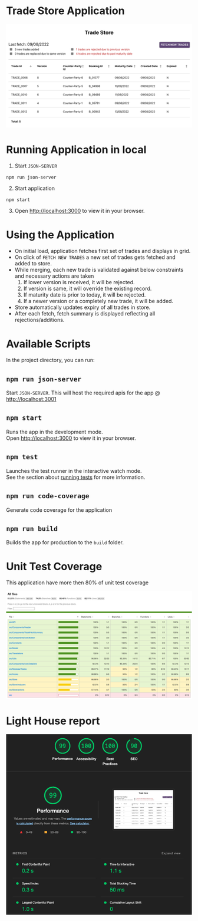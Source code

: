 # Trade Store Application

![Trade Store](./Screenshots/Screenshot_1.png)

# Running Application in local

1. Start `JSON-SERVER`
```
npm run json-server
```
2. Start application
```
npm start
```
3. Open [http://localhost:3000](http://localhost:3000) to view it in your browser.

# Using the Application

- On initial load, application fetches first set of trades and displays in grid.
- On click of `FETCH NEW TRADES` a new set of trades gets fetched and added to store.
- While merging, each new trade is validated against below constraints and necessary actions are taken
    1. If lower version is received, it will be rejected.
    2. If version is same, it will override the existing record.
    3. If maturity date is prior to today, it will be rejected.
    4. If a newer version or a completely new trade, it will be added.
- Store automatically updates expiry of all trades in store.
- After each fetch, fetch summary is displayed reflecting all rejections/additions.

# Available Scripts

In the project directory, you can run:

## `npm run json-server`

Start `JSON-SERVER`. This will host the required apis for the app @ [http://localhost:3001](http://localhost:3001)
## `npm start`

Runs the app in the development mode.\
Open [http://localhost:3000](http://localhost:3000) to view it in your browser.

## `npm test`

Launches the test runner in the interactive watch mode.\
See the section about [running tests](https://facebook.github.io/create-react-app/docs/running-tests) for more information.

## `npm run code-coverage`
Generate code coverage for the application

## `npm run build`

Builds the app for production to the `build` folder.

# Unit Test Coverage

This application have more then 80% of unit test coverage

![Code Coverage](./Screenshots/Screenshot_2.png)

# Light House report

![Light House report](./Screenshots/Screenshot_3.png)

